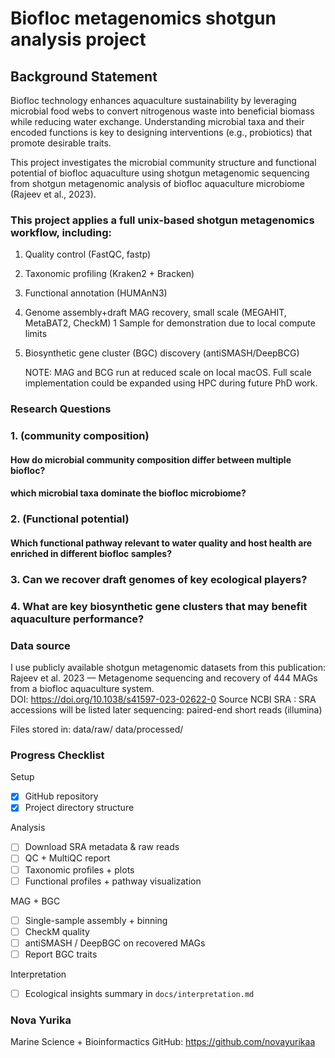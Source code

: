 # Biofloc metagenomics shotgun analysis project


## Background Statement
Biofloc technology enhances aquaculture sustainability by leveraging microbial
food webs to convert nitrogenous waste into beneficial biomass while reducing
water exchange. Understanding microbial taxa and their encoded functions is key
to designing interventions (e.g., probiotics) that promote desirable traits.

This project investigates the microbial community structure and functional potential of biofloc aquaculture using shotgun metagenomic sequencing from shotgun metagenomic analysis of biofloc aquaculture microbiome (Rajeev et al., 2023).

### This project applies a full unix-based shotgun metagenomics workflow, including: 

1. Quality control (FastQC, fastp)
2. Taxonomic profiling (Kraken2 + Bracken)
3. Functional annotation (HUMAnN3)
4. Genome assembly+draft MAG recovery, small scale (MEGAHIT, MetaBAT2, CheckM)
   1 Sample for demonstration due to local compute limits
6. Biosynthetic gene cluster (BGC) discovery (antiSMASH/DeepBCG)

   NOTE: MAG and BCG run at reduced scale on local macOS. Full scale implementation could be expanded using HPC during future PhD work. 

### Research Questions
### 1. (community composition)
 #### How do microbial community composition differ between multiple biofloc?
 #### which microbial taxa dominate the biofloc microbiome?

  
### 2. (Functional potential)
#### Which functional pathway relevant to water quality and host health are enriched in different biofloc samples?

### 3. Can we recover draft genomes of key ecological players?
### 4. What are key biosynthetic gene clusters that may benefit aquaculture performance?

### Data source
I  use publicly available shotgun metagenomic datasets from this publication:
Rajeev et al. 2023 — Metagenome sequencing and recovery of 444 MAGs from a biofloc aquaculture system.  
DOI: https://doi.org/10.1038/s41597-023-02622-0
Source NCBI SRA : SRA accessions will be listed later
sequencing: paired-end short reads (illumina)

Files stored in: data/raw/      data/processed/

### Progress Checklist
Setup
- [x] GitHub repository
- [x] Project directory structure

Analysis
- [ ] Download SRA metadata & raw reads
- [ ] QC + MultiQC report
- [ ] Taxonomic profiles + plots
- [ ] Functional profiles + pathway visualization

 MAG + BGC 
- [ ] Single-sample assembly + binning
- [ ] CheckM quality
- [ ] antiSMASH / DeepBGC on recovered MAGs
- [ ] Report BGC traits

Interpretation
- [ ] Ecological insights summary in `docs/interpretation.md`

### Nova Yurika 
Marine Science + Bioinformactics
GitHub: https://github.com/novayurikaa



